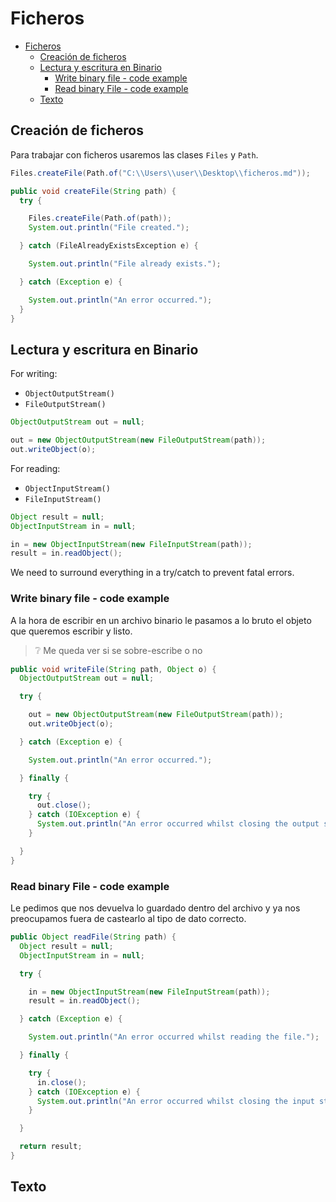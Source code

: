 # Ficheros

- [Ficheros](#ficheros)
  - [Creación de ficheros](#creación-de-ficheros)
  - [Lectura y escritura en Binario](#lectura-y-escritura-en-binario)
    - [Write binary file - code example](#write-binary-file---code-example)
    - [Read binary File - code example](#read-binary-file---code-example)
  - [Texto](#texto)

## Creación de ficheros

Para trabajar con ficheros usaremos las clases `Files` y `Path`.

```java
Files.createFile(Path.of("C:\\Users\\user\\Desktop\\ficheros.md"));
```

```java
public void createFile(String path) {
  try {

    Files.createFile(Path.of(path));
    System.out.println("File created.");

  } catch (FileAlreadyExistsException e) {

    System.out.println("File already exists.");

  } catch (Exception e) {

    System.out.println("An error occurred.");
  }
}
```

## Lectura y escritura en Binario

For writing:

- `ObjectOutputStream()`
- `FileOutputStream()`

```java
ObjectOutputStream out = null;

out = new ObjectOutputStream(new FileOutputStream(path));
out.writeObject(o);
```

For reading:

- `ObjectInputStream()`
- `FileInputStream()`

```java
Object result = null;
ObjectInputStream in = null;

in = new ObjectInputStream(new FileInputStream(path));
result = in.readObject();
```

We need to surround everything in a try/catch to prevent fatal errors.

### Write binary file - code example

A la hora de escribir en un archivo binario le pasamos a lo bruto el objeto que queremos escribir y listo.

> ❔ Me queda ver si se sobre-escribe o no

```java
public void writeFile(String path, Object o) {
  ObjectOutputStream out = null;

  try {

    out = new ObjectOutputStream(new FileOutputStream(path));
    out.writeObject(o);

  } catch (Exception e) {

    System.out.println("An error occurred.");

  } finally {

    try {
      out.close();
    } catch (IOException e) {
      System.out.println("An error occurred whilst closing the output stream.");
    }

  }
}
```

### Read binary File - code example

Le pedimos que nos devuelva lo guardado dentro del archivo y ya nos preocupamos fuera de castearlo al tipo de dato correcto.

```java
public Object readFile(String path) {
  Object result = null;
  ObjectInputStream in = null;

  try {

    in = new ObjectInputStream(new FileInputStream(path));
    result = in.readObject();

  } catch (Exception e) {

    System.out.println("An error occurred whilst reading the file.");

  } finally {

    try {
      in.close();
    } catch (IOException e) {
      System.out.println("An error occurred whilst closing the input stream.");
    }

  }

  return result;
}
```

## Texto
